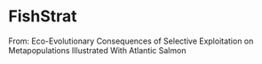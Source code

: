 # FishStrat
From: Eco-Evolutionary Consequences of Selective Exploitation on Metapopulations Illustrated With Atlantic Salmon
